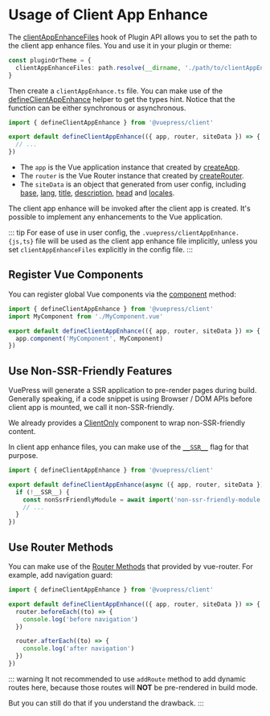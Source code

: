 # Usage of Client App Enhance

The [clientAppEnhanceFiles](../../reference/plugin-api.md#clientappenhancefiles) hook of Plugin API allows you to set the path to the client app enhance files. You and use it in your plugin or theme:

```ts
const pluginOrTheme = {
  clientAppEnhanceFiles: path.resolve(__dirname, './path/to/clientAppEnhance.ts'),
}
```

Then create a `clientAppEnhance.ts` file. You can make use of the [defineClientAppEnhance](../../reference/client-api.md#defineclientappenhance) helper to get the types hint. Notice that the function can be either synchronous or asynchronous.

```ts
import { defineClientAppEnhance } from '@vuepress/client'

export default defineClientAppEnhance(({ app, router, siteData }) => {
  // ...
})
```

- The `app` is the Vue application instance that created by [createApp](https://v3.vuejs.org/api/application-api.html).
- The `router` is the Vue Router instance that created by [createRouter](https://next.router.vuejs.org/api/#createrouter).
- The `siteData` is an object that generated from user config, including [base](../../reference/config.md#base), [lang](../../reference/config.md#lang), [title](../../reference/config.md#title), [description](../../reference/config.md#description), [head](../../reference/config.md#head) and [locales](../../reference/config.md#locales).

The client app enhance will be invoked after the client app is created. It's possible to implement any enhancements to the Vue application.

::: tip
For ease of use in user config, the `.vuepress/clientAppEnhance.{js,ts}` file will be used as the client app enhance file implicitly, unless you set `clientAppEnhanceFiles` explicitly in the config file.
:::

## Register Vue Components

You can register global Vue components via the [component](https://v3.vuejs.org/api/application-api.html#component) method:

```ts
import { defineClientAppEnhance } from '@vuepress/client'
import MyComponent from './MyComponent.vue'

export default defineClientAppEnhance(({ app, router, siteData }) => {
  app.component('MyComponent', MyComponent)
})
```

## Use Non-SSR-Friendly Features

VuePress will generate a SSR application to pre-render pages during build. Generally speaking, if a code snippet is using Browser / DOM APIs before client app is mounted, we call it non-SSR-friendly.

We already provides a [ClientOnly](../../reference/components.md#clientonly) component to wrap non-SSR-friendly content.

In client app enhance files, you can make use of the [`__SSR__`](../../reference/client-api.md#ssr) flag for that purpose.

```ts
import { defineClientAppEnhance } from '@vuepress/client'

export default defineClientAppEnhance(async ({ app, router, siteData }) => {
  if (!__SSR__) {
    const nonSsrFriendlyModule = await import('non-ssr-friendly-module')
    // ...
  }
})
```

## Use Router Methods

You can make use of the [Router Methods](https://next.router.vuejs.org/api/#router-methods) that provided by vue-router. For example, add navigation guard:

```ts
import { defineClientAppEnhance } from '@vuepress/client'

export default defineClientAppEnhance(({ app, router, siteData }) => {
  router.beforeEach((to) => {
    console.log('before navigation')
  })

  router.afterEach((to) => {
    console.log('after navigation')
  })
})
```

::: warning
It not recommended to use `addRoute` method to add dynamic routes here, because those routes will **NOT** be pre-rendered in build mode.

But you can still do that if you understand the drawback.
:::
